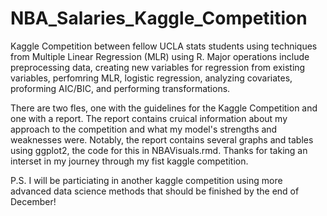 # NBA_Salaries_Kaggle_Competition
Kaggle Competition between fellow UCLA stats students using techniques from Multiple Linear Regression (MLR) using R. Major operations include preprocessing data, creating new variables for regression from existing variables, perfomring MLR, logistic regression, analyzing covariates, proforming AIC/BIC, and performing transformations.

There are two fles, one with the guidelines for the Kaggle Competition and one with a report. The report contains cruical information about my approach to the competition and what my model's strengths and weaknesses were. Notably, the report contains several graphs and tables using ggplot2, the code for this in NBAVisuals.rmd. Thanks for taking an interset in my journey through my fist kaggle competition. 

P.S.
I will be particiating in another kaggle competition using more advanced data science methods that should be finished by the end of December!
